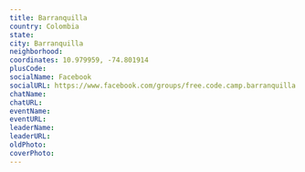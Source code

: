 ```yaml
---
title: Barranquilla
country: Colombia
state: 
city: Barranquilla
neighborhood: 
coordinates: 10.979959, -74.801914
plusCode:
socialName: Facebook
socialURL: https://www.facebook.com/groups/free.code.camp.barranquilla.co
chatName:
chatURL:
eventName:
eventURL:
leaderName:
leaderURL:
oldPhoto: 
coverPhoto:
---
```

